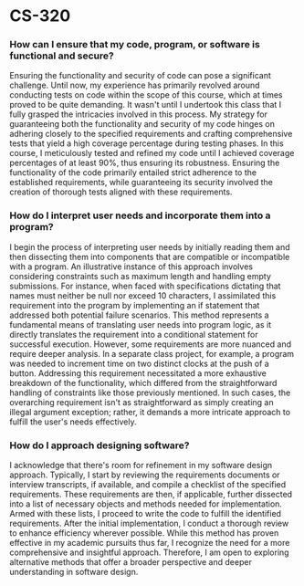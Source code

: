 # CS-320
<h3>How can I ensure that my code, program, or software is functional and secure?</h3>Ensuring the functionality and security of code can pose a significant challenge. Until now, my experience has primarily revolved around conducting tests on code within the scope of this course, which at times proved to be quite demanding. It wasn't until I undertook this class that I fully grasped the intricacies involved in this process. My strategy for guaranteeing both the functionality and security of my code hinges on adhering closely to the specified requirements and crafting comprehensive tests that yield a high coverage percentage during testing phases. In this course, I meticulously tested and refined my code until I achieved coverage percentages of at least 90%, thus ensuring its robustness. Ensuring the functionality of the code primarily entailed strict adherence to the established requirements, while guaranteeing its security involved the creation of thorough tests aligned with these requirements.

<h3>How do I interpret user needs and incorporate them into a program?</h3>I begin the process of interpreting user needs by initially reading them and then dissecting them into components that are compatible or incompatible with a program. An illustrative instance of this approach involves considering constraints such as maximum length and handling empty submissions. For instance, when faced with specifications dictating that names must neither be null nor exceed 10 characters, I assimilated this requirement into the program by implementing an if statement that addressed both potential failure scenarios. This method represents a fundamental means of translating user needs into program logic, as it directly translates the requirement into a conditional statement for successful execution. However, some requirements are more nuanced and require deeper analysis. In a separate class project, for example, a program was needed to increment time on two distinct clocks at the push of a button. Addressing this requirement necessitated a more exhaustive breakdown of the functionality, which differed from the straightforward handling of constraints like those previously mentioned. In such cases, the overarching requirement isn't as straightforward as simply creating an illegal argument exception; rather, it demands a more intricate approach to fulfill the user's needs effectively.

<h3>How do I approach designing software?</h3>I acknowledge that there's room for refinement in my software design approach. Typically, I start by reviewing the requirements documents or interview transcripts, if available, and compile a checklist of the specified requirements. These requirements are then, if applicable, further dissected into a list of necessary objects and methods needed for implementation. Armed with these lists, I proceed to write the code to fulfill the identified requirements. After the initial implementation, I conduct a thorough review to enhance efficiency wherever possible. While this method has proven effective in my academic pursuits thus far, I recognize the need for a more comprehensive and insightful approach. Therefore, I am open to exploring alternative methods that offer a broader perspective and deeper understanding in software design.
